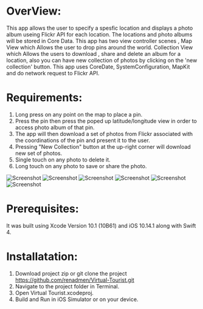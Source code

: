 
# OverView: 
This app allows the user to  specify a spesfic location and displays a photo album useing Flickr API for each location. The locations and photo albums will be stored in Core Data.
This app has  two view controller scenes , Map View which Allows the user to drop pins around the world. Collection View which Allows the users to download , share and delete an album for a location, also you can have new collection of photos by clicking on the 'new collection' button. This app uses CoreDate, SystemConfiguration, MapKit and do network request to Flickr API. 


# Requirements:

1. Long press on any point on the map to place a pin.
2. Press the pin then press the poped up latitude/longitude view in order to access photo album of that pin.
3. The app will then download a set of photos from Flickr associated with the coordinations of the pin and present it to the user.
4.  Pressing "New Collection" button at the up-right corner will download new set of photos.
5.  Single touch on any photo to delete it.
6. Long touch on any photo to save or share the photo.

![Screenshot](/Screenshots/image0.PNG)
![Screenshot](Screenshots/image1.PNG)
![Screenshot](Screenshots/image2.PNG)
![Screenshot](Screenshots/image3.PNG)
![Screenshot](Screenshots/image4.PNG)
![Screenshot](Screenshots/image5.PNG)




# Prerequisites:
It was built using Xcode Version 10.1 (10B61)   and iOS 10.14.1 along with Swift 4.

# Installatation:
1. Download project zip or git clone the project https://github.com/renadmen/Virtual-Tourist.git
2. Navigate to the project folder in Terminal.
3. Open Virtual Tourist.xcodeproj.
4. Build and Run in iOS Simulator or on your device.



